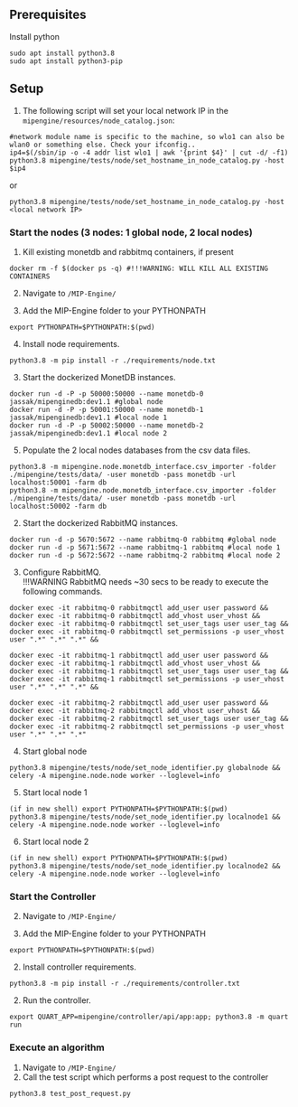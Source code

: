 ## Prerequisites

Install python <br/>
```
sudo apt install python3.8
sudo apt install python3-pip
```

## Setup
1. The following script will set your local network IP in the `mipengine/resources/node_catalog.json`:<br/>

```
#network module name is specific to the machine, so wlo1 can also be wlan0 or something else. Check your ifconfig..
ip4=$(/sbin/ip -o -4 addr list wlo1 | awk '{print $4}' | cut -d/ -f1) 
python3.8 mipengine/tests/node/set_hostname_in_node_catalog.py -host $ip4
```
or
```
python3.8 mipengine/tests/node/set_hostname_in_node_catalog.py -host <local network IP>
```

### Start the nodes (3 nodes: 1 global node, 2 local nodes)
1. Kill existing monetdb and rabbitmq containers, if present <br/>
```
docker rm -f $(docker ps -q) #!!!WARNING: WILL KILL ALL EXISTING CONTAINERS
```

2. Navigate to `/MIP-Engine/` <br/>

2. Add the MIP-Engine folder to your PYTHONPATH<br/>
```
export PYTHONPATH=$PYTHONPATH:$(pwd)
```

4. Install node requirements. <br/>
```
python3.8 -m pip install -r ./requirements/node.txt
```

3. Start the dockerized MonetDB instances. <br/>
```
docker run -d -P -p 50000:50000 --name monetdb-0 jassak/mipenginedb:dev1.1 #global node
docker run -d -P -p 50001:50000 --name monetdb-1 jassak/mipenginedb:dev1.1 #local node 1
docker run -d -P -p 50002:50000 --name monetdb-2 jassak/mipenginedb:dev1.1 #local node 2
```

5. Populate the 2 local nodes databases from the csv data files.
```
python3.8 -m mipengine.node.monetdb_interface.csv_importer -folder ./mipengine/tests/data/ -user monetdb -pass monetdb -url localhost:50001 -farm db
python3.8 -m mipengine.node.monetdb_interface.csv_importer -folder ./mipengine/tests/data/ -user monetdb -pass monetdb -url localhost:50002 -farm db
```

2. Start the dockerized RabbitMQ instances. <br/>
```
docker run -d -p 5670:5672 --name rabbitmq-0 rabbitmq #global node
docker run -d -p 5671:5672 --name rabbitmq-1 rabbitmq #local node 1
docker run -d -p 5672:5672 --name rabbitmq-2 rabbitmq #local node 2
```

3. Configure RabbitMQ. <br/>
   !!!WARNING RabbitMQ needs ~30 secs to be ready to execute the following commands.
```
docker exec -it rabbitmq-0 rabbitmqctl add_user user password &&
docker exec -it rabbitmq-0 rabbitmqctl add_vhost user_vhost &&
docker exec -it rabbitmq-0 rabbitmqctl set_user_tags user user_tag &&
docker exec -it rabbitmq-0 rabbitmqctl set_permissions -p user_vhost user ".*" ".*" ".*" &&

docker exec -it rabbitmq-1 rabbitmqctl add_user user password &&
docker exec -it rabbitmq-1 rabbitmqctl add_vhost user_vhost &&
docker exec -it rabbitmq-1 rabbitmqctl set_user_tags user user_tag &&
docker exec -it rabbitmq-1 rabbitmqctl set_permissions -p user_vhost user ".*" ".*" ".*" &&

docker exec -it rabbitmq-2 rabbitmqctl add_user user password &&
docker exec -it rabbitmq-2 rabbitmqctl add_vhost user_vhost &&
docker exec -it rabbitmq-2 rabbitmqctl set_user_tags user user_tag &&
docker exec -it rabbitmq-2 rabbitmqctl set_permissions -p user_vhost user ".*" ".*" ".*" 
```

4. Start global node
```
python3.8 mipengine/tests/node/set_node_identifier.py globalnode && celery -A mipengine.node.node worker --loglevel=info
```
5. Start local node 1
```
(if in new shell) export PYTHONPATH=$PYTHONPATH:$(pwd)
python3.8 mipengine/tests/node/set_node_identifier.py localnode1 && celery -A mipengine.node.node worker --loglevel=info
```
6. Start local node 2
```
(if in new shell) export PYTHONPATH=$PYTHONPATH:$(pwd)
python3.8 mipengine/tests/node/set_node_identifier.py localnode2 && celery -A mipengine.node.node worker --loglevel=info
```

### Start the Controller

2. Navigate to `/MIP-Engine/` <br/>

2. Add the MIP-Engine folder to your PYTHONPATH<br/>
```
export PYTHONPATH=$PYTHONPATH:$(pwd)
```

2. Install controller requirements. <br/>
```
python3.8 -m pip install -r ./requirements/controller.txt
```

2. Run the controller. <br/>
```
export QUART_APP=mipengine/controller/api/app:app; python3.8 -m quart run
```

### Execute an algorithm

1. Navigate to `/MIP-Engine/` <br/>
2. Call the test script which performs a post request to the controller
```
python3.8 test_post_request.py
```
